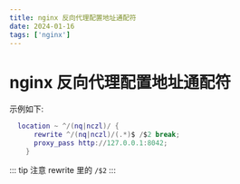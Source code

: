 ```yaml
---
title: nginx 反向代理配置地址通配符
date: 2024-01-16
tags: ['nginx']
---
```

# nginx 反向代理配置地址通配符

<PostMeta />

示例如下:

```lua
  location ~ ^/(nq|nczl)/ {
      rewrite ^/(nq|nczl)/(.*)$ /$2 break;
      proxy_pass http://127.0.0.1:8042;
    }
```

::: tip
注意 rewrite 里的 `/$2`
:::

<PostNav />